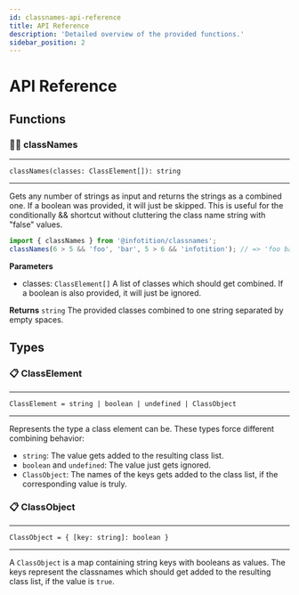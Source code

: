 ```yaml
---
id: classnames-api-reference
title: API Reference
description: 'Detailed overview of the provided functions.'
sidebar_position: 2
---
```


# API Reference

## Functions

### 🏃‍♂️ classNames

---

`classNames(classes: ClassElement[]): string`

---

Gets any number of strings as input and returns the strings as a combined one. If a boolean was provided, it will just be skipped. This is useful for the conditionally && shortcut without cluttering the class name string with "false" values.

```javascript
import { classNames } from '@infotition/classnames';
classNames(6 > 5 && 'foo', 'bar', 5 > 6 && 'infotition'); // => 'foo bar'
```

**Parameters**
- classes: `ClassElement[]`
  A list of classes which should get combined. If a boolean is also provided, it will just be ignored.

**Returns** `string`
The provided classes combined to one string separated by empty spaces.

## Types

### 📋 ClassElement

---

`ClassElement = string | boolean | undefined | ClassObject`

---

Represents the type a class element can be. These types force different combining behavior:
- `string`: The value gets added to the resulting class list.
- `boolean` and `undefined`: The value just gets ignored.
- `ClassObject`: The names of the keys gets added to the class list, if the corresponding value is truly.

### 📋 ClassObject

---

`ClassObject = { [key: string]: boolean }`

---

A `ClassObject` is a map containing string keys with booleans as values. The keys represent the classnames which should
get added to the resulting class list, if the value is `true`.
